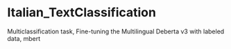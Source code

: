 # Italian_TextClassification
Multiclassification task, Fine-tuning the Multilingual Deberta v3 with labeled data, mbert 
